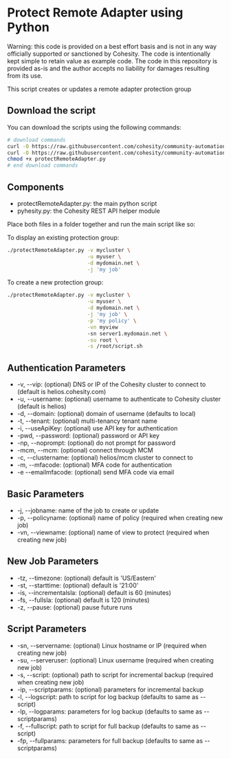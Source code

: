 # Protect Remote Adapter using Python

Warning: this code is provided on a best effort basis and is not in any way officially supported or sanctioned by Cohesity. The code is intentionally kept simple to retain value as example code. The code in this repository is provided as-is and the author accepts no liability for damages resulting from its use.

This script creates or updates a remote adapter protection group

## Download the script

You can download the scripts using the following commands:

```bash
# download commands
curl -O https://raw.githubusercontent.com/cohesity/community-automation-samples/main/python/protectRemoteAdapter/protectRemoteAdapter.py
curl -O https://raw.githubusercontent.com/cohesity/community-automation-samples/main/python/pyhesity.py
chmod +x protectRemoteAdapter.py
# end download commands
```

## Components

* protectRemoteAdapter.py: the main python script
* pyhesity.py: the Cohesity REST API helper module

Place both files in a folder together and run the main script like so:

To display an existing protection group:

```bash
./protectRemoteAdapter.py -v mycluster \
                          -u myuser \
                          -d mydomain.net \
                          -j 'my job'
```

To create a new protection group:

```bash
./protectRemoteAdapter.py -v mycluster \
                          -u myuser \
                          -d mydomain.net \
                          -j 'my job' \
                          -p 'my policy' \
                          -vn myview
                          -sn server1.mydomain.net \
                          -su root \
                          -s /root/script.sh
```

## Authentication Parameters

* -v, --vip: (optional) DNS or IP of the Cohesity cluster to connect to (default is helios.cohesity.com)
* -u, --username: (optional) username to authenticate to Cohesity cluster (default is helios)
* -d, --domain: (optional) domain of username (defaults to local)
* -t, --tenant: (optional) multi-tenancy tenant name
* -i, --useApiKey: (optional) use API key for authentication
* -pwd, --password: (optional) password or API key
* -np, --noprompt: (optional) do not prompt for password
* -mcm, --mcm: (optional) connect through MCM
* -c, --clustername: (optional) helios/mcm cluster to connect to
* -m, --mfacode: (optional) MFA code for authentication
* -e --emailmfacode: (optional) send MFA code via email

## Basic Parameters

* -j, --jobname: name of the job to create or update
* -p, --policyname: (optional) name of policy (required when creating new job)
* -vn, --viewname: (optional) name of view to protect (required when creating new job)

## New Job Parameters

* -tz, --timezone: (optional) default is 'US/Eastern'
* -st, --starttime: (optional) default is '21:00'
* -is, --incrementalsla: (optional) default is 60 (minutes)
* -fs, --fullsla: (optional) default is 120 (minutes)
* -z, --pause: (optional) pause future runs

## Script Parameters

* -sn, --servername: (optional) Linux hostname or IP (required when creating new job)
* -su, --serveruser: (optional) Linux username (required when creating new job)
* -s, --script: (optional) path to script for incremental backup (required when creating new job)
* -ip, --scriptparams: (optional) parameters for incremental backup
* -l, --logscript: path to script for log backup (defaults to same as --script)
* -lp, --logparams: parameters for log backup (defaults to same as --scriptparams)
* -f, --fullscript: path to script for full backup (defaults to same as --script)
* -fp, --fullparams: parameters for full backup (defaults to same as --scriptparams)

